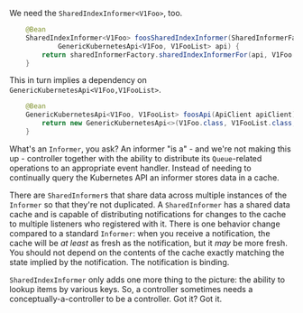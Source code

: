 We need the `SharedIndexInformer<V1Foo>`, too.

```java
	@Bean
	SharedIndexInformer<V1Foo> foosSharedIndexInformer(SharedInformerFactory sharedInformerFactory,
			GenericKubernetesApi<V1Foo, V1FooList> api) {
		return sharedInformerFactory.sharedIndexInformerFor(api, V1Foo.class, 0);
	}
```

This in turn implies a dependency on `GenericKubernetesApi<V1Foo,V1FooList>`.

```java 
	@Bean
	GenericKubernetesApi<V1Foo, V1FooList> foosApi(ApiClient apiClient) {
		return new GenericKubernetesApi<>(V1Foo.class, V1FooList.class, "spring.io", "v1", "foos", apiClient);
	}
```

What's an `Informer`, you ask? An informer "is a" - and we're not making this up - controller together with the ability to distribute its `Queue`-related operations to an appropriate event handler. Instead of needing to continually query the Kubernetes API an informer stores data in a cache.

There are `SharedInformer`s that share data across multiple instances of the `Informer` so that they're not duplicated. A `SharedInformer` has a shared data cache and is capable of distributing notifications for changes to the cache to multiple listeners who registered with it. There is one behavior change compared to a standard `Informer`: when you receive a notification, the cache will be _at least_ as fresh as the notification, but it _may_ be more fresh. You should not depend on the contents of the cache exactly matching the state implied by the notification. The notification is binding.

`SharedIndexInformer` only adds one more thing to the picture: the ability to lookup items by various keys. So, a controller sometimes needs a conceptually-a-controller to be a controller. Got it? Got it.